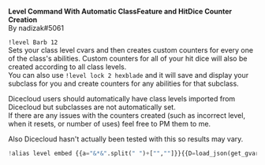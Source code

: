 **Level Command With Automatic ClassFeature and HitDice Counter Creation**  
By nadizak#5061  
  
`!level Barb 12`  
Sets your class level cvars and then creates custom counters for every one of the class's abilities. Custom counters for all of your hit dice will also be created according to all class levels.  
You can also use `!level lock 2 hexblade` and it will save and display your subclass for you and create counters for any abilities for that subclass.   
  
Dicecloud users should automatically have class levels imported from Dicecloud but subclasses are not automatically set.  
If there are any issues with the counters created (such as incorrect level, when it resets, or number of uses) feel free to PM them to me.  
  
Also Dicecloud hasn't actually been tested with this so results may vary.  
```python  
!alias level embed {{a="&*&".split(" ")+["",""]}}{{D=load_json(get_gvar("aefd226b-0ef8-4cd3-a489-e4c415ef8ef3")[1:])}}{{L,C,S,SC,d6,d8,d10,d12,r=D.L,D.C,D.S,D.SC,0,0,0,0,get_raw()}}{{n=int(a[1]) if a[1].isdigit() else -1}}{{c=[i for i in L if a[0].lower() in i.lower()]}}{{c=c[0] if len(c) else ""}}{{e=c not in L or n<0}}{{e or set_cvar(c,n)}}{{v=r.cvars if 'cvars' in r else {} }}{{set_cvar_nx("subclass", dump_json(D.B))}}{{ss=''.join([x for x in ''.join(a[2:]) if x.isalpha()]).lower()}}{{sl=load_json(subclass)}}{{s=[i for i in S[c] if ss in ''.join([x for x in i if x.isalpha()]).lower()] if ss else []}}{{s=s[0] if len(s) else ""}}{{(sl.update({c:s}) or set_cvar("subclass",dump_json(sl))) if s else 0}}{{[[(set_cvar(cc.m,max(int(v[cc.m]) if cc.m in v else 0,cc.c[str(max([y for y in range(int(v[x]),1,-1) if str(y) in cc.c]+[1]))])) if "ccMax" in cc.m else 0) or (delete_cc(cc.n) if cc_exists(cc.n) else 0) or create_cc_nx(cc.n,0,cc.m,(set("z",cc.r.split('-')) or (z[0] if int(v[x])<int(z[1]) else z[2])) if '-' in cc.r else cc.r,cc.t) for cc in C[x]+(SC[x][s] if x==c and s else []) if int(v[x])>=cc.l] for x in L if x in v]}}{{[set("d6",d6+int(v[x])) for x in D.H.d6 if x in v]}}{{[set("d8",d8+int(v[x])) for x in D.H.d8 if x in v]}}{{[set("d10",d10+int(v[x])) for x in D.H.d10 if x in v]}}{{[set("d12",d12+int(v[x])) for x in D.H.d12 if x in v]}}{{d6 and set_cvar("hd6",d6)}}{{d8 and set_cvar("hd8",d8)}}{{d10 and set_cvar("hd10",d10)}}{{d12 and set_cvar("hd12",d12)}}{{[set("h",f"Hit Dice (d{d})") or (delete_cc(h) if cc_exists(h) else 0) or create_cc_nx(h,0,f"hd{d}") for d in D.h if f"hd{d}" in v]}}-title "Level Summary for <name>" -f "Character Level | {{level}}" -f "Class Levels | {{'\n'.join([f'{sl[i]+" " if sl[i] else ""}{i[:-5]}: {v[i]}' for i in L if i in v and v[i]!="0"]) if len([x for x in L if x in v and v[x]!="0"]) else "None"}}" -color <color> -thumb "<image>" -footer "{{D.f}}"  
```